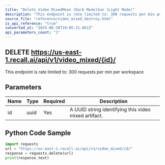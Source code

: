 ```yaml
---
title: "Delete Video MixedMoon (Dark Mode)Sun (Light Mode)"
description: "This endpoint is rate limited to: 300 requests per min per workspace"
source_file: "reference/video_mixed_destroy.html"
is_api_reference: "true"
converted_at: "2025-06-10T19:05:31.061Z"
api_parameters_count: "1"
---
```

## DELETE https://us-east-1.recall.ai/api/v1/video_mixed/{id}/

This endpoint is rate limited to: 300 requests per min per workspace

## Parameters

| Name | Type | Required | Description |
| --- | --- | --- | --- |
| id | uuid | Yes | A UUID string identifying this video mixed artifact. |

## Python Code Sample

```python
import requests
url = "https://us-east-1.recall.ai/api/v1/video_mixed/id/"
response = requests.delete(url)
print(response.text)
```
